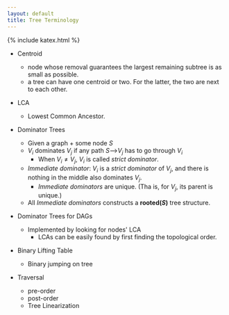 ```yaml
---
layout: default
title: Tree Terminology
---
```


{% include katex.html %}

* Centroid
  - node whose removal guarantees the largest remaining subtree is as small as possible.
  - a tree can have one centroid or two. For the latter, the two are next to each other.

* LCA
   - Lowest Common Ancestor.

* Dominator Trees
   - Given a graph + some node $S$
   - $V_i$ dominates $V_j$ if any path $S$-->$V_j$ has to go through $V_i$
      - When $V_i \ne V_j$, $V_i$ is called *strict dominator*.
   - *Immediate dominator*: $V_i$ is a *strict dominator* of $V_j$, and there is nothing in the middle also dominates $V_j$.
      - *Immediate dominators* are unique. (Tha is, for $V_j$, its parent is unique.)
   - All *Immediate dominators* constructs a **rooted($S$)** tree structure.

* Dominator Trees for DAGs
   - Implemented by looking for nodes' LCA
      - LCAs can be easily found by first finding the topological order.

* Binary Lifting Table
   - Binary jumping on tree

* Traversal
   - pre-order
   - post-order
   - Tree Linearization